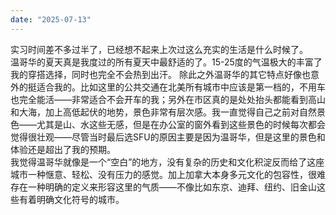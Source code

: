 ```yaml
---
date: "2025-07-13"
---
```

实习时间差不多过半了，已经想不起来上次过这么充实的生活是什么时候了。  
温哥华的夏天真是我度过的所有夏天中最舒适的了。15-25度的气温极大的丰富了我的穿搭选择，同时也完全不会热到出汗。
除此之外温哥华的其它特点好像也意外的挺适合我的。比如这里的公共交通在北美所有城市中应该是第一档的，不用车也完全能活——非常适合不会开车的我；另外在市区真的是处处抬头都能看到高山和大海，加上高低起伏的地势，景色非常有层次感。我一直觉得自己之前对自然景色——尤其是山、水这些无感，但是在办公室的窗外看到这些景色的时候每次都会觉得很壮观——尽管当时最后选SFU的原因主要是因为温哥华，但是这里的景色和体验还是超出了我的预期。    
我觉得温哥华就像是一个“空白”的地方，没有复杂的历史和文化积淀反而给了这座城市一种惬意、轻松、没有压力的感觉。加上加拿大本身多元文化的包容性，很难存在一种明确的定义来形容这里的气质——不像比如东京、迪拜、纽约、旧金山这些有着明确文化符号的城市。